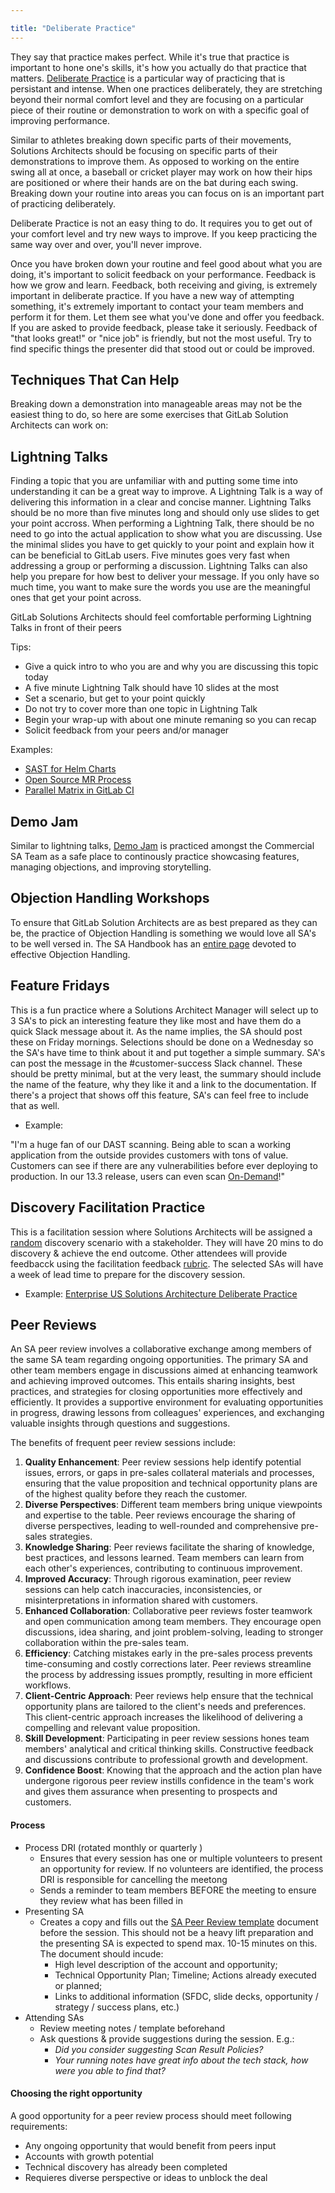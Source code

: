 ```yaml
---

title: "Deliberate Practice"
---
```



They say that practice makes perfect.  While it's true that practice is important to hone one's skills, it's how you actually do that practice that matters.  [Deliberate Practice](https://jamesclear.com/beginners-guide-deliberate-practice) is a particular way of practicing that is persistant and intense.  When one practices deliberately, they are stretching beyond their normal comfort level and they are focusing on a particular piece of their routine or demonstration to work on with a specific goal of improving performance.

Similar to athletes breaking down specific parts of their movements, Solutions Architects should be focusing on specific parts of their demonstrations to improve them. As opposed to working on the entire swing all at once, a baseball or cricket player may work on how their hips are positioned or where their hands are on the bat during each swing.  Breaking down your routine into areas you can focus on is an important part of practicing deliberately.

Deliberate Practice is not an easy thing to do.  It requires you to get out of your comfort level and try new ways to improve. If you keep practicing the same way over and over, you'll never improve.

Once you have broken down your routine and feel good about what you are doing, it's important to solicit feedback on your performance.  Feedback is how we grow and learn.  Feedback, both receiving and giving, is extremely important in deliberate practice.  If you have a new way of attempting something, it's extremely important to contact your team members and perform it for them.  Let them see what you've done and offer you feedback.  If you are asked to provide feedback, please take it seriously.  Feedback of "that looks great!" or "nice job" is friendly, but not the most useful.  Try to find specific things the presenter did that stood out or could be improved.

## Techniques That Can Help

Breaking down a demonstration into manageable areas may not be the easiest thing to do, so here are some exercises that GitLab Solution Architects can work on:

## Lightning Talks

Finding a topic that you are unfamiliar with and putting some time into understanding it can be a great way to improve.  A Lightning Talk is a way of delivering this information in a clear and concise manner.  Lightning Talks should be no more than five minutes long and should only use slides to get your point accross.  When performing a Lightning Talk, there should be no need to go into the actual application to show what you are discussing.  Use the minimal slides you have to get quickly to your point and explain how it can be beneficial to GitLab users.  Five minutes goes very fast when addressing a group or performing a discussion. Lightning Talks can also help you prepare for how best to deliver your message. If you only have so much time, you want to make sure the words you use are the meaningful ones that get your point across.

GitLab Solutions Architects should feel comfortable performing Lightning Talks in front of their peers

Tips:

- Give a quick intro to who you are and why you are discussing this topic today
- A five minute Lightning Talk should have 10 slides at the most
- Set a scenario, but get to your point quickly
- Do not try to cover more than one topic in Lightning Talk
- Begin your wrap-up with about one minute remaning so you can recap
- Solicit feedback from your peers and/or manager

Examples:

- [SAST for Helm Charts](https://www.youtube.com/watch?v=a1Y9927eC4I)
- [Open Source MR Process](https://www.youtube.com/watch?v=7zWqacrcmzk)
- [Parallel Matrix in GitLab CI](https://www.youtube.com/watch?v=rAKUvpECSa4)

## Demo Jam

Similar to lightning talks, [Demo Jam](/handbook/solutions-architects/processes/commercial/#commercial-demo-jam) is practiced amongst the Commercial SA Team as a safe place to continously practice showcasing features, managing objections, and improving storytelling.

## Objection Handling Workshops

To ensure that GitLab Solution Architects are as best prepared as they can be, the practice of Objection Handling is something we would love all SA's to be well versed in.  The SA Handbook has an [entire page](/handbook/solutions-architects/sa-practices/effective-objection-handling-practice/) devoted to effective Objection Handling.

## Feature Fridays

This is a fun practice where a Solutions Architect Manager will select up to 3 SA's to pick an interesting feature they like most and have them do a quick Slack message about it.  As the name implies, the SA should post these on Friday mornings.  Selections should be done on a Wednesday so the SA's have time to think about it and put together a simple summary.  SA's can post the message in the #customer-success Slack channel.  These should be pretty minimal, but at the very least, the summary should include the name of the feature, why they like it and a link to the documentation.  If there's a project that shows off this feature, SA's can feel free to include that as well.

- Example:

"I'm a huge fan of our DAST scanning.  Being able to scan a working application from the outside provides customers with tons of value. Customers can see if there are any vulnerabilities before ever deploying to production. In our 13.3 release, users can even scan [On-Demand](https://docs.gitlab.com/ee/user/application_security/dast/#run-an-on-demand-dast-scan)!"

## Discovery Facilitation Practice

This is a facilitation session where Solutions Architects will be assigned a [random](https://wheelofnames.com/k4c-mxc) discovery scenario with a stakeholder. They will have 20 mins to do discovery & achieve the end outcome. Other attendees will provide feedbacck using the facilitation feedback [rubric](https://docs.google.com/forms/d/1RzvD_GtQhkz8Kd2pNakN9OxE8YonZDZBUamSSr4hAic/edit). The selected SAs will have a week of lead time to prepare for the discovery session.

- Example:
[Enterprise US Solutions Architecture Deliberate Practice](https://gitlab.com/gitlab-com/customer-success/solutions-architecture/enterprise-amer-sa-team/-/issues/1)

## Peer Reviews

An SA peer review involves a collaborative exchange among members of the same SA team regarding ongoing opportunities. The primary SA and other team members engage in discussions aimed at enhancing teamwork and achieving improved outcomes. This entails sharing insights, best practices, and strategies for closing opportunities more effectively and efficiently. It provides a supportive environment for evaluating opportunities in progress, drawing lessons from colleagues' experiences, and exchanging valuable insights through questions and suggestions.

The benefits of frequent peer review sessions include:

1. **Quality Enhancement**: Peer review sessions help identify potential issues, errors, or gaps in pre-sales collateral materials and processes, ensuring that the value proposition and technical opportunity plans are of the highest quality before they reach the customer.
1. **Diverse Perspectives**: Different team members bring unique viewpoints and expertise to the table. Peer reviews encourage the sharing of diverse perspectives, leading to well-rounded and comprehensive pre-sales strategies.
1. **Knowledge Sharing**: Peer reviews facilitate the sharing of knowledge, best practices, and lessons learned. Team members can learn from each other's experiences, contributing to continuous improvement.
1. **Improved Accuracy**: Through rigorous examination, peer review sessions can help catch inaccuracies, inconsistencies, or misinterpretations in information shared with customers.
1. **Enhanced Collaboration**: Collaborative peer reviews foster teamwork and open communication among team members. They encourage open discussions, idea sharing, and joint problem-solving, leading to stronger collaboration within the pre-sales team.
1. **Efficiency**: Catching mistakes early in the pre-sales process prevents time-consuming and costly corrections later. Peer reviews streamline the process by addressing issues promptly, resulting in more efficient workflows.
1. **Client-Centric Approach**: Peer reviews help ensure that the technical opportunity plans are tailored to the client's needs and preferences. This client-centric approach increases the likelihood of delivering a compelling and relevant value proposition.
1. **Skill Development**: Participating in peer review sessions hones team members' analytical and critical thinking skills. Constructive feedback and discussions contribute to professional growth and development.
1. **Confidence Boost**: Knowing that the approach and the action plan have undergone rigorous peer review instills confidence in the team's work and gives them assurance when presenting to prospects and customers.

#### Process

- Process DRI (rotated monthly or quarterly )
  - Ensures that every session has one or multiple volunteers to present an opportunity for review. If no volunteers are identified, the process DRI is responsible for cancelling the meetong
  - Sends a reminder to team members BEFORE the meeting to ensure they review what has been filled in
- Presenting SA
  - Creates a copy and fills out the [SA Peer Review template](https://docs.google.com/document/d/1d-2cmSAR-KQ9bGOIMxfWgJFMOad_nSgnsNBCf4pB-0s/edit) document before the session. This should not be a heavy lift preparation and the presenting SA is expected to spend max. 10-15 minutes on this. The document should incude:
    - High level description of the account and opportunity;
    - Technical Opportunity Plan; Timeline; Actions already executed or planned;
    - Links to additional information (SFDC, slide decks, opportunity / strategy / success plans, etc.)
- Attending SAs
  - Review meeting notes / template beforehand
  - Ask questions & provide suggestions during the session. E.g.:
    - _Did you consider suggesting Scan Result Policies?_
    - _Your running notes have great info about the tech stack, how were you able to find that?_

#### Choosing the right opportunity

A good opportunity for a peer review process should meet following requirements:

- Any ongoing opportunity that would benefit from peers input
- Accounts with growth potential
- Technical discovery has already been completed
- Requieres diverse perspective or ideas to unblock the deal
